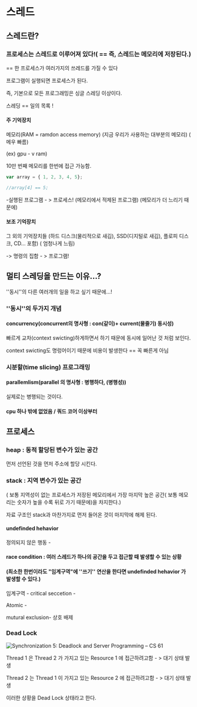 # 스레드

## 스레드란?

###  프로세스는 스레드로 이루어져 있다!( == 즉, 스레드는 메모리에 저장된다.)

== 한 프로세스가 여러가지의 쓰레드를 가질 수 있다



프로그램이 실행되면 프로세스가 된다.



즉, 기본으로 모든 프로그래밍은 싱글 스레딩 이상이다.



스레딩 == 일의 목록 !







#### 주 기억장치

 메모리(RAM = ramdon access memory) (지금 우리가 사용하는 대부분의 메모리) ( 메우 빠름)

(ex) gpu - v ram)

10만 번째 메모리를 한번에 접근 가능함.

```js
var array = { 1, 2, 3, 4, 5};

//array[4] == 5;
```



-실행된 프로그램 - > 프로세스! (메모리에서 적제된 프로그램) (메모리가 더 느리기 때문에)



#### 보조 기억장치

그 외의 기억장치들 (하드 디스크(물리적으로 새김), SSD(디지털로 새김), 플로피 디스크, CD... 포함) ( 엄청나게 느림)

-> 명령의 집함 - > 프로그램!





## 멀티 스레딩을 만드는 이유...?

''동시''의 다른 여러개의 일을 하고 싶기 때문에...!



### ''동시''의 두가지 개념

#### concurrency(concurrent의 명사형 : con(같이)+ current(물줄기) 동시성)

빠르게 교차(context swicting)하게하면서 하기 때문에 동시에 일어난 것 처럼 보인다.

context swicting도 명렁어이기 때문에 비용이 발생한다  == 꼭 빠른게 아님

### 시분할(time slicing) 프로그래밍





#### parallemlism(parallel 의 명사형 : 병행하다, (병행성))

실제로는 병행되는 것이다.



#### cpu 하나 밖에 없었음  / 쿼드 코어 이상부터 







## 프로세스

### heap : 동적 할당된 변수가 있는 공간

먼저 선언된 것을 먼저 주소에 할당 시킨다.





### stack : 지역 변수가 있는 공간 

( 보통 지역성이 없는 프로세스가 저장된 메모리에서 가장 마지막 높은 공간( 보통 메모리는 숫자가 높을 수록 뒤로 가기 때문에)을 차지한다.)

자료 구조인 stack과 마찬가지로 먼저 들어온 것이 마지막에 해제 된다.



#### undefinded hehavior

정의되지 않은 행동 - 

####  race condition : 여러 스레드가 하나의 공간을 두고 접근할 때 발생할 수 있는 상황

#### (최소한 한번이라도 "임계구역"에 ''쓰기'' 연산을 한다면  undefinded hehavior 가 발생할 수 있다.) 



임계구역 - critical seccetion - 



Atomic - 

mutural exclusion- 상호 배제





### Dead Lock

![Synchronization 5: Deadlock and Server Programming – CS 61](https://cs61.seas.harvard.edu/site/img/deadlock-01.png)

Thread 1 은 Thread 2 가 가지고 있는 Resource 1 에 접근하려고함 - > 대기 상태 발생

Thread 2 는 Thread 1 이 가지고 있는 Resource 2 에 접근하려고함 - > 대기 상태 발생



이러한 상황을 Dead Lock 상태라고 한다.